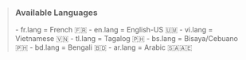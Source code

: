 > <h3> Available Languages </h3>
> - fr.lang = French 🇫🇷
> - en.lang = English-US 🇺🇲
> - vi.lang = Vietnamese 🇻🇳
> - tl.lang = Tagalog 🇵🇭
> - bs.lang = Bisaya/Cebuano 🇵🇭
> - bd.lang = Bengali 🇧🇩
> - ar.lang = Arabic 🇸🇦🇦🇪
